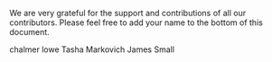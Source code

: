 We are very grateful for the support and contributions of all our contributors. Please feel free to add your name to the bottom of this document.

chalmer lowe
Tasha Markovich
James Small
